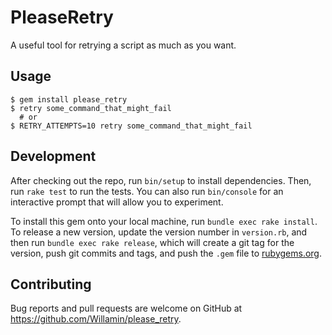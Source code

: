 # PleaseRetry

A useful tool for retrying a script as much as you want.

## Usage

    $ gem install please_retry
    $ retry some_command_that_might_fail
      # or
    $ RETRY_ATTEMPTS=10 retry some_command_that_might_fail

## Development

After checking out the repo, run `bin/setup` to install dependencies. Then, run `rake test` to run the tests. You can also run `bin/console` for an interactive prompt that will allow you to experiment.

To install this gem onto your local machine, run `bundle exec rake install`. To release a new version, update the version number in `version.rb`, and then run `bundle exec rake release`, which will create a git tag for the version, push git commits and tags, and push the `.gem` file to [rubygems.org](https://rubygems.org).

## Contributing

Bug reports and pull requests are welcome on GitHub at https://github.com/Willamin/please_retry.
